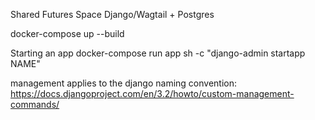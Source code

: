 Shared Futures Space
Django/Wagtail + Postgres

docker-compose up --build


Starting an app
docker-compose run app sh -c "django-admin startapp NAME"


management applies to the django naming convention: https://docs.djangoproject.com/en/3.2/howto/custom-management-commands/